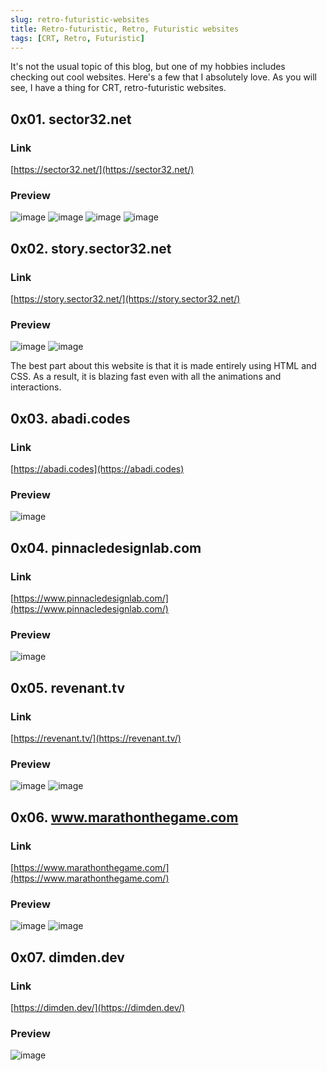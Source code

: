 ```yaml
---
slug: retro-futuristic-websites
title: Retro-futuristic, Retro, Futuristic websites
tags: [CRT, Retro, Futuristic]
---
```


It's not the usual topic of this blog, but one of my hobbies includes checking out cool websites. 
Here's a few that I absolutely love. 
As you will see, I have a thing for CRT, retro-futuristic websites.

<!-- truncate -->

## 0x01. sector32.net

### Link
[https://sector32.net/](https://sector32.net/)

### Preview
![image](https://github.com/Kunull/Blog/assets/110326359/165f8e43-0cdc-45e5-b55e-1ac2ee8cb557)
![image](https://github.com/Kunull/Blog/assets/110326359/b0308798-885a-4544-a430-b6e6585dafe7)
![image](https://github.com/Kunull/Blog/assets/110326359/ab7e15da-91d5-49fb-87f8-ea2d0b19a6a3)
![image](https://github.com/Kunull/Blog/assets/110326359/beb2a0b6-afa7-483f-aed3-1614be76aca9)



## 0x02. story.sector32.net

### Link
[https://story.sector32.net/](https://story.sector32.net/)

### Preview
![image](https://github.com/Kunull/Blog/assets/110326359/857d6a32-b9a2-458a-803f-f43d15f49d04)
![image](https://github.com/Kunull/Blog/assets/110326359/b13a9c2d-ecf8-4422-9617-765e0215f4de)

The best part about this website is that it is made entirely using HTML and CSS. As a result, it is blazing fast even with all the animations and interactions.


## 0x03. abadi.codes

### Link
[https://abadi.codes](https://abadi.codes)

### Preview
![image](https://github.com/Kunull/Blog/assets/110326359/c949f918-651d-412b-8fac-71742d6bfcc7)


## 0x04. pinnacledesignlab.com

### Link
[https://www.pinnacledesignlab.com/](https://www.pinnacledesignlab.com/)

### Preview
![image](https://github.com/Kunull/Blog/assets/110326359/9b6085c8-7e3c-4c10-b178-f5fc900f1a27)


## 0x05. revenant.tv

### Link
[https://revenant.tv/](https://revenant.tv/)

### Preview
![image](https://github.com/Kunull/Blog/assets/110326359/99e479d6-708b-4cbb-8ee8-4d8eeb4e8dcd)
![image](https://github.com/Kunull/Blog/assets/110326359/774b2bd5-e17a-49a2-834c-a81cf407f5e0)


## 0x06. www.marathonthegame.com

### Link
[https://www.marathonthegame.com/](https://www.marathonthegame.com/)

### Preview
![image](https://github.com/Kunull/Blog/assets/110326359/64ec6390-b2f6-4442-b880-d7c2f511d1fe)
![image](https://github.com/Kunull/Blog/assets/110326359/89851f67-6686-41b7-b895-7300fb8ce3d6)


## 0x07. dimden.dev

### Link
[https://dimden.dev/](https://dimden.dev/)

### Preview
![image](https://github.com/Kunull/Blog/assets/110326359/a3e99537-c28f-4012-97c3-bb4309404a62)
